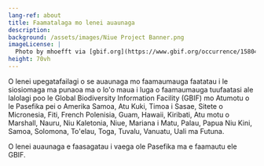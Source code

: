 ```yaml
---
lang-ref: about
title: Faamatalaga mo lenei auaunaga
description: 
background: /assets/images/Niue Project Banner.png
imageLicense: |
  Photo by mhoefft via [gbif.org](https://www.gbif.org/occurrence/1580487687)
height: 70vh
---
```

O lenei upegatafailagi o se auaunaga mo faamaumauga faatatau i le siosiomaga ma punaoa ma o lo'o maua i luga o faamaumauga tuufaatasi ale lalolagi poo le Global Biodiversity Information Facility (GBIF) mo Atumotu o le Pasefika pei o Amerika Samoa, Atu Kuki, Timoa i Sasae, Sitete o Micronesia, Fiti, French Polenisia, Guam, Hawaii, Kiribati, Atu motu o Marshall, Nauru, Niu Kaletonia, Niue, Mariana i Matu, Palau, Papua Niu Kini, Samoa, Solomona, To'elau, Toga, Tuvalu, Vanuatu, Uali ma Futuna.

O lenei auaunaga e faasagatau i vaega ole Pasefika ma e faamautu ele GBIF. 
